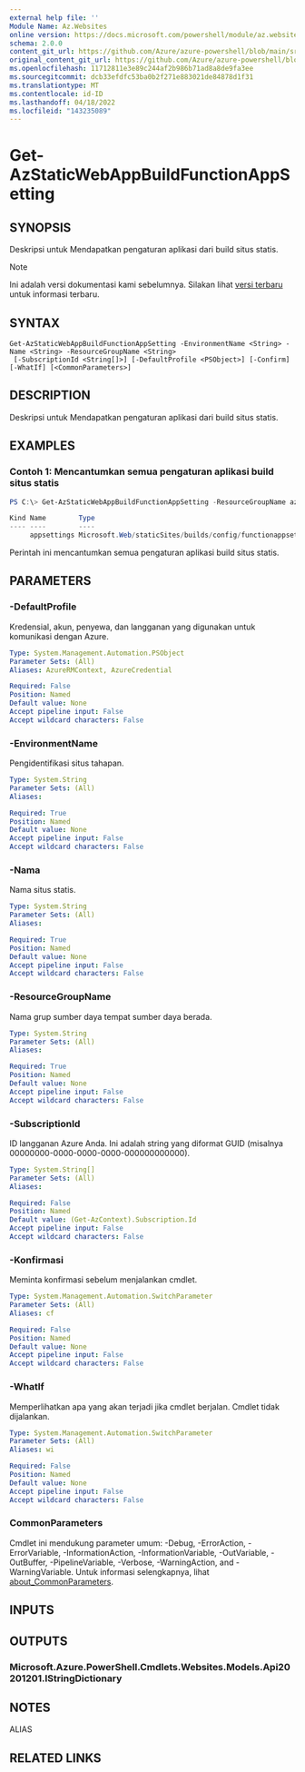 ```yaml
---
external help file: ''
Module Name: Az.Websites
online version: https://docs.microsoft.com/powershell/module/az.websites/get-azstaticwebappbuildfunctionappsetting
schema: 2.0.0
content_git_url: https://github.com/Azure/azure-powershell/blob/main/src/Websites/Websites/help/Get-AzStaticWebAppBuildFunctionAppSetting.md
original_content_git_url: https://github.com/Azure/azure-powershell/blob/main/src/Websites/Websites/help/Get-AzStaticWebAppBuildFunctionAppSetting.md
ms.openlocfilehash: 11712811e3e89c244af2b986b71ad8a8de9fa3ee
ms.sourcegitcommit: dcb33efdfc53ba0b2f271e883021de84878d1f31
ms.translationtype: MT
ms.contentlocale: id-ID
ms.lasthandoff: 04/18/2022
ms.locfileid: "143235089"
---
```

# Get-AzStaticWebAppBuildFunctionAppSetting

## SYNOPSIS
Deskripsi untuk Mendapatkan pengaturan aplikasi dari build situs statis.

> [!NOTE]
>Ini adalah versi dokumentasi kami sebelumnya. Silakan lihat [versi terbaru](/powershell/module/az.websites/get-azstaticwebappbuildfunctionappsetting) untuk informasi terbaru.

## SYNTAX

```
Get-AzStaticWebAppBuildFunctionAppSetting -EnvironmentName <String> -Name <String> -ResourceGroupName <String>
 [-SubscriptionId <String[]>] [-DefaultProfile <PSObject>] [-Confirm] [-WhatIf] [<CommonParameters>]
```

## DESCRIPTION
Deskripsi untuk Mendapatkan pengaturan aplikasi dari build situs statis.

## EXAMPLES

### Contoh 1: Mencantumkan semua pengaturan aplikasi build situs statis
```powershell
PS C:\> Get-AzStaticWebAppBuildFunctionAppSetting -ResourceGroupName azure-rg-test -Name staticweb-portal04 -EnvironmentName 'default'

Kind Name        Type
---- ----        ----
     appsettings Microsoft.Web/staticSites/builds/config/functionappsettings
```

Perintah ini mencantumkan semua pengaturan aplikasi build situs statis.

## PARAMETERS

### -DefaultProfile
Kredensial, akun, penyewa, dan langganan yang digunakan untuk komunikasi dengan Azure.

```yaml
Type: System.Management.Automation.PSObject
Parameter Sets: (All)
Aliases: AzureRMContext, AzureCredential

Required: False
Position: Named
Default value: None
Accept pipeline input: False
Accept wildcard characters: False
```

### -EnvironmentName
Pengidentifikasi situs tahapan.

```yaml
Type: System.String
Parameter Sets: (All)
Aliases:

Required: True
Position: Named
Default value: None
Accept pipeline input: False
Accept wildcard characters: False
```

### -Nama
Nama situs statis.

```yaml
Type: System.String
Parameter Sets: (All)
Aliases:

Required: True
Position: Named
Default value: None
Accept pipeline input: False
Accept wildcard characters: False
```

### -ResourceGroupName
Nama grup sumber daya tempat sumber daya berada.

```yaml
Type: System.String
Parameter Sets: (All)
Aliases:

Required: True
Position: Named
Default value: None
Accept pipeline input: False
Accept wildcard characters: False
```

### -SubscriptionId
ID langganan Azure Anda.
Ini adalah string yang diformat GUID (misalnya 00000000-0000-0000-0000-000000000000).

```yaml
Type: System.String[]
Parameter Sets: (All)
Aliases:

Required: False
Position: Named
Default value: (Get-AzContext).Subscription.Id
Accept pipeline input: False
Accept wildcard characters: False
```

### -Konfirmasi
Meminta konfirmasi sebelum menjalankan cmdlet.

```yaml
Type: System.Management.Automation.SwitchParameter
Parameter Sets: (All)
Aliases: cf

Required: False
Position: Named
Default value: None
Accept pipeline input: False
Accept wildcard characters: False
```

### -WhatIf
Memperlihatkan apa yang akan terjadi jika cmdlet berjalan.
Cmdlet tidak dijalankan.

```yaml
Type: System.Management.Automation.SwitchParameter
Parameter Sets: (All)
Aliases: wi

Required: False
Position: Named
Default value: None
Accept pipeline input: False
Accept wildcard characters: False
```

### CommonParameters
Cmdlet ini mendukung parameter umum: -Debug, -ErrorAction, -ErrorVariable, -InformationAction, -InformationVariable, -OutVariable, -OutBuffer, -PipelineVariable, -Verbose, -WarningAction, and -WarningVariable. Untuk informasi selengkapnya, lihat [about_CommonParameters](http://go.microsoft.com/fwlink/?LinkID=113216).

## INPUTS

## OUTPUTS

### Microsoft.Azure.PowerShell.Cmdlets.Websites.Models.Api20201201.IStringDictionary

## NOTES

ALIAS

## RELATED LINKS

